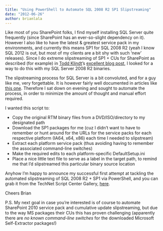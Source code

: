 ```yaml
---
title: "Using PowerShell to Automate SQL 2008 R2 SP1 Slipstreaming"
date: "2012-06-26"
author: brianlala
---
```


Like most of you SharePoint folks, I find myself installing SQL Server quite frequently (since SharePoint has an ever-so-slight dependency on it). However I also like to have the latest & greatest service pack in my environments, and currently this means SP1 for SQL 2008 R2 (yeah I know SQL 2012 is out, but most of my clients are a bit shy with such ‘new’ releases). Since I do extreme slipstreaming of SP1 + CUs for SharePoint as described (for example) in [Todd Klindt](http://www.toddklindt.com/)’s [excellent blog post](http://www.toddklindt.com/blog/Lists/Posts/Post.aspx?ID=295), I looked for a way to do this with my SQL Server 2008 R2 binaries.

The slipstreaming process for SQL Server is a bit convoluted, and for a guy like me, very forgettable. It is however fairly well documented in articles like [this one](http://blogs.msdn.com/b/petersad/archive/2011/07/13/how-to-slipstream-sql-server-2008-r2-and-a-sql-server-2008-r2-service-pack-1-sp1.aspx). Therefore I sat down on evening and sought to automate the process, in order to minimize the amount of thought and manual effort required.

I wanted this script to:

- Copy the original RTM binary files from a DVD/ISO/directory to my designated path
- Download the SP1 packages for me (cuz I didn’t want to have to remember or hunt around for the URLs for the service packs for each respective platform (IA64, x64, x86) each time I needed to slipstream)
- Extract each platform service pack (thus avoiding having to remember the associated command-line switches)
- Make the required edits to each platform-specific DefaultSetup.ini
- Place a nice little text file to serve as a label in the target path, to remind me that I’d slipstreamed this particular binary source location

Anyhow I’m happy to announce my successful first attempt at tackling the automated slipstreaming of SQL 2008 R2 + SP1 via PowerShell, and you can grab it from the TechNet Script Center Gallery, [here](http://gallery.technet.microsoft.com/scriptcenter/Create-a-SQL-Server-2008-3ee17e6d).

Cheers Brian

P.S. My next goal in case you’re interested is of course to automate SharePoint 2010 service pack and cumulative update slipstreaming, but due to the way MS packages their CUs this has proven challenging (apparently there are _no known command-line switches_ for the downloaded Microsoft Self-Extractor packages!)
